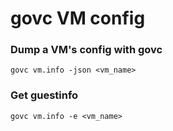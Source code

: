 # govc VM config

### Dump a VM's config with govc

```
govc vm.info -json <vm_name>
```

### Get guestinfo

```
govc vm.info -e <vm_name>
```
